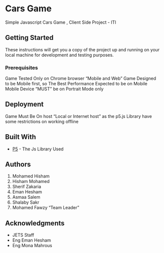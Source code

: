 # Cars Game

Simple Javascript Cars Game , Client Side Project  - ITI

## Getting Started

These instructions will get you a copy of the project up and running on your local machine for development and testing purposes. 

### Prerequisites

Game Tested Only on Chrome browser “Mobile and Web”
Game Designed to be Mobile first, so The Best Performance Expected to be on Mobile 
Mobile Device “MUST” be on Portrait Mode only 




## Deployment
Game Must Be On host “Local or Internet host” as the p5.js Library have some restrictions on working offline 


## Built With

* [P5](https://p5js.org/) - The Js Library Used


## Authors

1.	Mohamed Hisham 
2.	Hisham Mohamed
3.	Sherif Zakaria
4.	Eman Hesham 
5.	Asmaa Salem 
6.	Shalaby Sakr
7.	Mohamed Fawzy “Team Leader” 



## Acknowledgments


* JETS Staff
* Eng Eman Hesham 
* Eng Mona Mahrous

